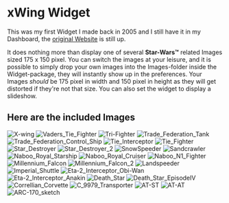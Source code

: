 xWing Widget
============

This was my first Widget I made back in 2005 and I still have it in my Dashboard, the [original Website](http://widgetschmie.de/widgets/xWing/) is still up.

It does nothing more than display one of several **Star-Wars&trade;** related Images</b> sized 175 x 150 pixel. You can switch the images at your leisure, and it is possible to simply drop your own images into the Images-folder inside the Widget-package, they will instantly show up in the preferences. Your Images _should_ be 175 pixel in width and 150 pixel in height as they will get distorted if they're not that size. You can also set the widget to display a slideshow.

Here are the included Images
----------------------------

![X-wing](https://raw.github.com/Widgetschmiede/xWing/master/Images/X-Wing.png)
![Vaders_Tie_Fighter](https://raw.github.com/Widgetschmiede/xWing/master/Images/Vaders_Tie_Fighter.png)
![Tri-Fighter](https://raw.github.com/Widgetschmiede/xWing/master/Images/Tri-Fighter.png)
![Trade_Federation_Tank](https://raw.github.com/Widgetschmiede/xWing/master/Images/Trade_Federation_Tank.png)
![Trade_Federation_Control_Ship](https://raw.github.com/Widgetschmiede/xWing/master/Images/Trade_Federation_Control_Ship.png)
![Tie_Interceptor](https://raw.github.com/Widgetschmiede/xWing/master/Images/Tie_Interceptor.png)
![Tie_Fighter](https://raw.github.com/Widgetschmiede/xWing/master/Images/Tie_Fighter.png)
![Star_Destroyer](https://raw.github.com/Widgetschmiede/xWing/master/Images/Star_Destroyer.png)
![Star_Destroyer_2](https://raw.github.com/Widgetschmiede/xWing/master/Images/Star_Destroyer_2.png)
![SnowSpeeder](https://raw.github.com/Widgetschmiede/xWing/master/Images/SnowSpeeder.png)
![Sandcrawler](https://raw.github.com/Widgetschmiede/xWing/master/Images/Sandcrawler.png)
![Naboo_Royal_Starship](https://raw.github.com/Widgetschmiede/xWing/master/Images/Naboo_Royal_Starship.png)
![Naboo_Royal_Cruiser](https://raw.github.com/Widgetschmiede/xWing/master/Images/Naboo_Royal_Cruiser.png)
![Naboo_N1_Fighter](https://raw.github.com/Widgetschmiede/xWing/master/Images/Naboo_N1_Fighter.png)
![Millennium_Falcon](https://raw.github.com/Widgetschmiede/xWing/master/Images/Millennium_Falcon.png)
![Millennium_Falcon_2](https://raw.github.com/Widgetschmiede/xWing/master/Images/Millennium_Falcon_2.png)
![Landspeeder](https://raw.github.com/Widgetschmiede/xWing/master/Images/Landspeeder.png)
![Imperial_Shuttle](https://raw.github.com/Widgetschmiede/xWing/master/Images/Imperial_Shuttle.png)
![Eta-2_Interceptor_Obi-Wan](https://raw.github.com/Widgetschmiede/xWing/master/Images/Eta-2_Interceptor_Obi-Wan.png)
![Eta-2_Interceptor_Anakin](https://raw.github.com/Widgetschmiede/xWing/master/Images/Eta-2_Interceptor_Anakin.png)
![Death_Star](https://raw.github.com/Widgetschmiede/xWing/master/Images/Death_Star.png)
![Death_Star_EpisodeIV](https://raw.github.com/Widgetschmiede/xWing/master/Images/Death_Star_EpisodeIV.png)
![Correllian_Corvette](https://raw.github.com/Widgetschmiede/xWing/master/Images/Correllian_Corvette.png)
![C_9979_Transporter](https://raw.github.com/Widgetschmiede/xWing/master/Images/C_9979_Transporter.png)
![AT-ST](https://raw.github.com/Widgetschmiede/xWing/master/Images/AT-ST.png)
![AT-AT](https://raw.github.com/Widgetschmiede/xWing/master/Images/AT-AT.png)
![ARC-170_sketch](https://raw.github.com/Widgetschmiede/xWing/master/Images/ARC-170_sketch.png)
